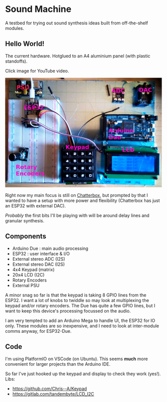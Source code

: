 # Sound Machine

A testbed for trying out sound synthesis ideas built from off-the-shelf modules.

## Hello World!

The current hardware. Hotglued to an A4 aluminium panel (with plastic standoffs).

Click image for YouTube video.

[![Sound Machine Hardware](https://github.com/danja/sound-machine/blob/main/docs/images/hardware_2020-10-16.jpeg?raw=true)](https://www.youtube.com/watch?v=Jbs1Wkpez20 "Sound Machine : Hello World!")

Right now my main focus is still on [Chatterbox](https://github.com/danja/chatterbox), but prompted by that I wanted to have a setup with more power and flexibility (Chatterbox has just an ESP32 with external DAC).

*Probably* the first bits I'll be playing with will be around delay lines and granular synthesis.

## Components

* Arduino Due : main audio processing
* ESP32 : user interface & I/O
* External stereo ADC (I2S)
* External stereo DAC (I2S)
* 4x4 Keypad (matrix)
* 20x4 LCD (I2C)
* Rotary Encoders
* External PSU

A minor snag so far is that the keypad is taking 8 GPIO lines from the ESP32. I want a lot of knobs to twiddle so may look at multiplexing the keypad and/or rotary encoders. The Due has quite a few GPIO lines, but I want to keep this device's processing focussed on the audio.

I am very tempted to add an Arduino Mega to handle UI, the ESP32 for IO only. These modules are so inexpensive, and I need to look at inter-module comms anyway, for ESP32-Due. 

## Code

I'm using PlatformIO on VSCode (on Ubuntu). This seems **much** more convenient for larger projects than the Arduino IDE.

So far I've just hooked up the keypad and display to check they work (yes!). 
Libs:
* https://github.com/Chris--A/Keypad
* https://gitlab.com/tandembyte/LCD_I2C





